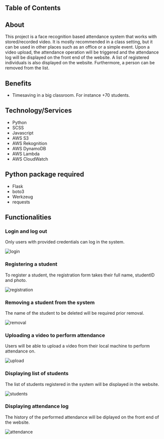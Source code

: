 ## Table of Contents

## About 

This project is a face recognition based attendance system that works with stored/recorded video. It is mostly recommended in a class setting, but it can be used in other places such as an office or a simple event. Upon a video upload, the attendance operation will be triggered and the attendance log will be displayed on the front end of the website. A list of registered individuals is also displayed on the website. Furthermore, a person can be removed from the list.

## Benefits
- Timesaving in a big classroom. For instance +70 students. 

## Technology/Services

- Python 
- SCSS 
- Javascript
- AWS S3 
- AWS Rekognition 
- AWS DynamoDB
- AWS Lambda
- AWS CloudWatch


## Python package required 
- Flask 
- boto3
- Werkzeug
- requests

## Functionalities

### Login and log out
Only users with provided credentials can log in the system.

![login](https://github.com/haingo-raz/face-recognition-based-attendance-system/blob/main/website/static/assets/login.png)

### Registering a student 
To register a student, the registration form takes their full name, studentID and photo.

![registration](https://github.com/haingo-raz/face-recognition-based-attendance-system/blob/main/website/static/assets/registration.png)

### Removing a student from the system 
The name of the student to be deleted will be required prior removal.

![removal](https://github.com/haingo-raz/face-recognition-based-attendance-system/blob/main/website/static/assets/removal.png)

### Uploading a video to perform attendance
Users will be able to upload a video from their local machine to perform attendance on.

![upload](https://github.com/haingo-raz/face-recognition-based-attendance-system/blob/main/website/static/assets/upload.png)

### Displaying list of students
The list of students registered in the system will be displayed in the website.

![students](https://github.com/haingo-raz/face-recognition-based-attendance-system/blob/main/website/static/assets/students.png)

### Displaying attendance log
The history of the performed attendance will be diplayed on the front end of the website.

![attendance](https://github.com/haingo-raz/face-recognition-based-attendance-system/blob/main/website/static/assets/attendance.png)




